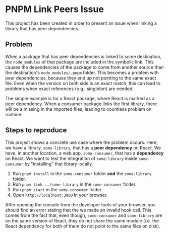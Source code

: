 # PNPM Link Peers Issue

This project has been created in order to present an issue when linking a library that has peer dependencies.

## Problem

When a package that has peer dependencies is linked to some destination, the `node_modules` of that package are included in the symbolic link. This causes the dependencies of the package to come from another source than the destination's `node_modules/.pnpm` folder. This becomes a problem with peer dependencies, because they end up not pointing to the same exact file. Even when the version on both side is an exact match, this can lead to problems when exact references (e.g.: singleton) are needed.

The simple example is for a React package, where React is marked as a peer dependency. When a consumer package links the first library, there will be a missing in the imported files, leading to countless problem on runtime.

## Steps to reproduce

This project shows a concrete use case where the problem occurs. Here, we have a library, `some-library`, that has a **peer dependency** on React. We have, in another location, a web app, `some-consumer`, that has a **dependency** on React. We want to test the integration of `some-library` inside `some-consumer` by "installing" that library locally.

1. Run `pnpm install` in the `some-consumer` folder **and** the `some-library` folder.
2. Run `pnpm link ../some-library` in the `some-consumer` folder.
3. Run `pnpm start` in the `some-consumer` folder.
4. Open `http://localhost:3000` in your browser.

After opening the console from the developer tools of your browser, you should find an error stating that the we made an invalid hook call. This comes from the fact that, even though, `some-consumer` and `some-library` are on the same version of React, they do not share the same module (i.e. the React dependency for both of them do not point to the same files on disk).
